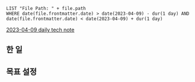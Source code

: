 ```dataview
LIST "File Path: " + file.path
WHERE date(file.frontmatter.date) > date(2023-04-09) - dur(1 day) AND date(file.frontmatter.date) < date(2023-04-09) + dur(1 day)
```

[2023-04-09 daily tech note](src/contents/topic/tech-review/T2023-04-09/T2023-04-09.md)

## 한 일

## 목표 설정
